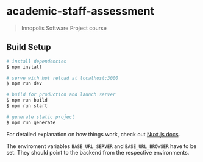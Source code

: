 # academic-staff-assessment

> Innopolis Software Project course

## Build Setup

``` bash
# install dependencies
$ npm install

# serve with hot reload at localhost:3000
$ npm run dev

# build for production and launch server
$ npm run build
$ npm run start

# generate static project
$ npm run generate
```

For detailed explanation on how things work, check out [Nuxt.js docs](https://nuxtjs.org).

The enviroment variables `BASE_URL_SERVER` and `BASE_URL_BROWSER` have to be set. They should point to the backend from the respective environments.
